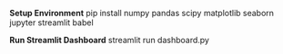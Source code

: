 **Setup Environment**
pip install numpy pandas scipy matplotlib seaborn jupyter streamlit babel

**Run Streamlit Dashboard**
streamlit run dashboard.py